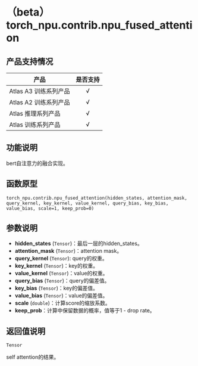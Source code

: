 # （beta）torch_npu.contrib.npu_fused_attention

## 产品支持情况

| 产品                                                         | 是否支持 |
| ------------------------------------------------------------ | :------: |
|<term>Atlas A3 训练系列产品</term>            |    √     |
|<term>Atlas A2 训练系列产品</term>  | √   |
|<term>Atlas 推理系列产品</term>                                       |    √     |
|<term>Atlas 训练系列产品</term>                                       |    √     |

## 功能说明

bert自注意力的融合实现。

## 函数原型

```
torch_npu.contrib.npu_fused_attention(hidden_states, attention_mask, query_kernel, key_kernel, value_kernel, query_bias, key_bias, value_bias, scale=1, keep_prob=0)
```

## 参数说明

- **hidden_states** (`Tensor`)：最后一层的hidden_states。
- **attention_mask** (`Tensor`)：attention mask。
- **query_kernel** (`Tensor`): query的权重。
- **key_kernel** (`Tensor`)：key的权重。
- **value_kernel** (`Tensor`)：value的权重。
- **query_bias** (`Tensor`)：query的偏差值。
- **key_bias** (`Tensor`)：key的偏差值。
- **value_bias** (`Tensor`)：value的偏差值。
- **scale** (`double`)：计算score的缩放系数。
- **keep_prob**：计算中保留数据的概率，值等于1 - drop rate。

## 返回值说明

`Tensor`

self attention的结果。


